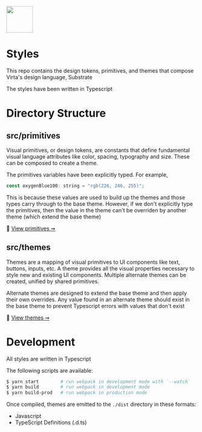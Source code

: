 <img src="https://s3-us-west-2.amazonaws.com/ketoaccountimagesprod/virta-logo-email.png" width="70">

# Styles

This repo contains the design tokens, primitives, and themes that compose Virta's design language, Substrate

The styles have been written in Typescript

# Directory Structure

## src/primitives

Visual primitives, or design tokens, are constants that define fundamental visual language attributes like color, spacing, typography and size. These can be composed to create a theme.

The primitives variables have been explicitly typed. For example,

```javascript
const oxygenBlue100: string = "rgb(226, 246, 255)";
```

This is because these values are used to build up the themes and those types carry through to the base theme. However, if we don't explicitly type the primitives, then the value in the theme can't be overriden by another theme (which extend the base theme)

👀 [View primitives ➞](./src/design-tokens/primitives)

## src/themes

Themes are a mapping of visual primitives to UI components like text, buttons, inputs, etc. A theme provides all the visual properties necessary to style new and existing UI components. Multiple alternate themes can be created, unified by shared primitives.

Alternate themes are designed to extend the base theme and then apply their own overrides. Any value found in an alternate theme should exist in the base theme to prevent Typescript errors with values that don't exist

👀 [View themes ➞](./src/design-tokens/themes)

# Development

All styles are written in Typescript

The following scripts are available:

```bash
$ yarn start        # run webpack in development mode with `--watch`
$ yarn build        # run webpack in development mode
$ yarn build-prod   # run webpack in production mode
```

Once compiled, themes are emitted to the `./dist` directory in these formats:

- Javascript
- TypeScript Definitions (.d.ts)
